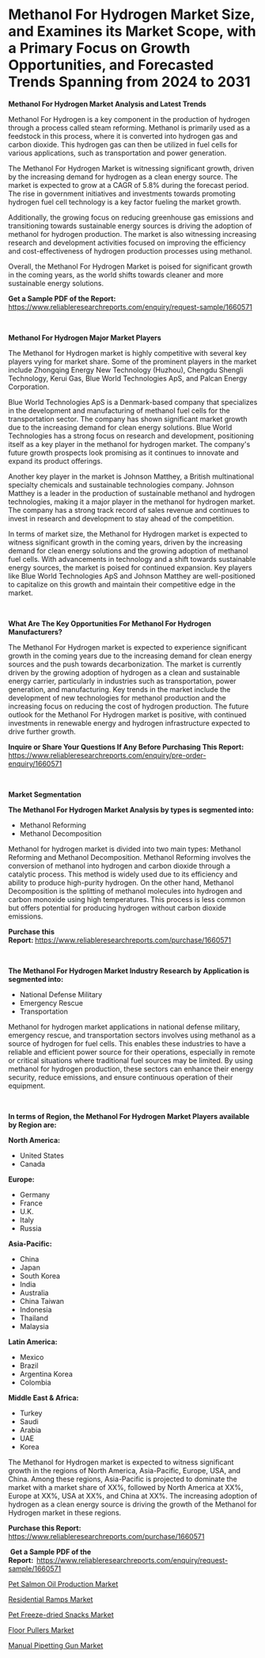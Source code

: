 <p><h1>Methanol For Hydrogen Market Size, and Examines its Market Scope, with a Primary Focus on Growth Opportunities, and Forecasted Trends Spanning from 2024 to 2031</h1></p><p><strong>Methanol For Hydrogen Market Analysis and Latest Trends</strong></p>
<p><p>Methanol For Hydrogen is a key component in the production of hydrogen through a process called steam reforming. Methanol is primarily used as a feedstock in this process, where it is converted into hydrogen gas and carbon dioxide. This hydrogen gas can then be utilized in fuel cells for various applications, such as transportation and power generation.</p><p>The Methanol For Hydrogen Market is witnessing significant growth, driven by the increasing demand for hydrogen as a clean energy source. The market is expected to grow at a CAGR of 5.8% during the forecast period. The rise in government initiatives and investments towards promoting hydrogen fuel cell technology is a key factor fueling the market growth.</p><p>Additionally, the growing focus on reducing greenhouse gas emissions and transitioning towards sustainable energy sources is driving the adoption of methanol for hydrogen production. The market is also witnessing increasing research and development activities focused on improving the efficiency and cost-effectiveness of hydrogen production processes using methanol.</p><p>Overall, the Methanol For Hydrogen Market is poised for significant growth in the coming years, as the world shifts towards cleaner and more sustainable energy solutions.</p></p>
<p><strong>Get a Sample PDF of the Report:&nbsp;</strong> <a href="https://www.reliableresearchreports.com/enquiry/request-sample/1660571">https://www.reliableresearchreports.com/enquiry/request-sample/1660571</a></p>
<p>&nbsp;</p>
<p><strong>Methanol For Hydrogen Major Market Players</strong></p>
<p><p>The Methanol for Hydrogen market is highly competitive with several key players vying for market share. Some of the prominent players in the market include Zhongqing Energy New Technology (Huzhou), Chengdu Shengli Technology, Kerui Gas, Blue World Technologies ApS, and Palcan Energy Corporation.</p><p>Blue World Technologies ApS is a Denmark-based company that specializes in the development and manufacturing of methanol fuel cells for the transportation sector. The company has shown significant market growth due to the increasing demand for clean energy solutions. Blue World Technologies has a strong focus on research and development, positioning itself as a key player in the methanol for hydrogen market. The company's future growth prospects look promising as it continues to innovate and expand its product offerings.</p><p>Another key player in the market is Johnson Matthey, a British multinational specialty chemicals and sustainable technologies company. Johnson Matthey is a leader in the production of sustainable methanol and hydrogen technologies, making it a major player in the methanol for hydrogen market. The company has a strong track record of sales revenue and continues to invest in research and development to stay ahead of the competition.</p><p>In terms of market size, the Methanol for Hydrogen market is expected to witness significant growth in the coming years, driven by the increasing demand for clean energy solutions and the growing adoption of methanol fuel cells. With advancements in technology and a shift towards sustainable energy sources, the market is poised for continued expansion. Key players like Blue World Technologies ApS and Johnson Matthey are well-positioned to capitalize on this growth and maintain their competitive edge in the market.</p></p>
<p>&nbsp;</p>
<p><strong>What Are The Key Opportunities For Methanol For Hydrogen Manufacturers?</strong></p>
<p><p>The Methanol For Hydrogen market is expected to experience significant growth in the coming years due to the increasing demand for clean energy sources and the push towards decarbonization. The market is currently driven by the growing adoption of hydrogen as a clean and sustainable energy carrier, particularly in industries such as transportation, power generation, and manufacturing. Key trends in the market include the development of new technologies for methanol production and the increasing focus on reducing the cost of hydrogen production. The future outlook for the Methanol For Hydrogen market is positive, with continued investments in renewable energy and hydrogen infrastructure expected to drive further growth.</p></p>
<p><strong>Inquire or Share Your Questions If Any Before Purchasing This Report:</strong> <a href="https://www.reliableresearchreports.com/enquiry/pre-order-enquiry/1660571">https://www.reliableresearchreports.com/enquiry/pre-order-enquiry/1660571</a></p>
<p>&nbsp;</p>
<p><strong>Market Segmentation</strong></p>
<p><strong>The Methanol For Hydrogen Market Analysis by types is segmented into:</strong></p>
<p><ul><li>Methanol Reforming</li><li>Methanol Decomposition</li></ul></p>
<p><p>Methanol for hydrogen market is divided into two main types: Methanol Reforming and Methanol Decomposition. Methanol Reforming involves the conversion of methanol into hydrogen and carbon dioxide through a catalytic process. This method is widely used due to its efficiency and ability to produce high-purity hydrogen. On the other hand, Methanol Decomposition is the splitting of methanol molecules into hydrogen and carbon monoxide using high temperatures. This process is less common but offers potential for producing hydrogen without carbon dioxide emissions.</p></p>
<p><strong>Purchase this Report:&nbsp;</strong><a href="https://www.reliableresearchreports.com/purchase/1660571">https://www.reliableresearchreports.com/purchase/1660571</a></p>
<p>&nbsp;</p>
<p><strong>The Methanol For Hydrogen Market Industry Research by Application is segmented into:</strong></p>
<p><ul><li>National Defense Military</li><li>Emergency Rescue</li><li>Transportation</li></ul></p>
<p><p>Methanol for hydrogen market applications in national defense military, emergency rescue, and transportation sectors involves using methanol as a source of hydrogen for fuel cells. This enables these industries to have a reliable and efficient power source for their operations, especially in remote or critical situations where traditional fuel sources may be limited. By using methanol for hydrogen production, these sectors can enhance their energy security, reduce emissions, and ensure continuous operation of their equipment.</p></p>
<p>&nbsp;</p>
<p><strong>In terms of Region, the Methanol For Hydrogen Market Players available by Region are:</strong></p>
<p>
    <p> <strong> North America: </strong>
        <ul>
            <li>United States</li>
            <li>Canada</li>
        </ul>
        </p> 
    <p> <strong> Europe: </strong>
        <ul>
            <li>Germany</li>
            <li>France</li>
            <li>U.K.</li>
            <li>Italy</li>
            <li>Russia</li>
        </ul>
        </p> 
    <p> <strong> Asia-Pacific: </strong>
        <ul>
            <li>China</li>
            <li>Japan</li>
            <li>South Korea</li>
            <li>India</li>
            <li>Australia</li>
            <li>China Taiwan</li>
            <li>Indonesia</li>
            <li>Thailand</li>
            <li>Malaysia</li>
        </ul>
        </p> 
    <p> <strong> Latin America: </strong>
        <ul>
            <li>Mexico</li>
            <li>Brazil</li>
            <li>Argentina Korea</li>
            <li>Colombia</li>
        </ul>
        </p> 
    <p> <strong> Middle East & Africa: </strong>
        <ul>
            <li>Turkey</li>
            <li>Saudi</li>
            <li>Arabia</li>
            <li>UAE</li>
            <li>Korea</li>
        </ul>
    </p>
    </p>
<p><p>The Methanol for Hydrogen market is expected to witness significant growth in the regions of North America, Asia-Pacific, Europe, USA, and China. Among these regions, Asia-Pacific is projected to dominate the market with a market share of XX%, followed by North America at XX%, Europe at XX%, USA at XX%, and China at XX%. The increasing adoption of hydrogen as a clean energy source is driving the growth of the Methanol for Hydrogen market in these regions.</p></p>
<p><strong>Purchase this Report: </strong><a href="https://www.reliableresearchreports.com/purchase/1660571">https://www.reliableresearchreports.com/purchase/1660571</a></p>
<p>&nbsp;<strong>Get a Sample PDF of the Report:&nbsp;&nbsp;</strong><a href="https://www.reliableresearchreports.com/enquiry/request-sample/1660571">https://www.reliableresearchreports.com/enquiry/request-sample/1660571</a></p>
<p><strong></strong></p>
<p><p><a href="https://spotless-saver-8fd.notion.site/Pet-Salmon-Oil-Production-Market-Share-Market-New-Trends-Analysis-Report-By-Type-By-Application--cdb098db09b844a1b6c036c1529c4026">Pet Salmon Oil Production Market</a></p><p><a href="https://view.publitas.com/reportprime-1/residential-ramps-market-analysis-and-market-size-global-industry-overview-market-segmentation-and-forecast-2024-to-2031/">Residential Ramps Market</a></p><p><a href="https://frill-swim-3cd.notion.site/Pet-Freeze-dried-Snacks-Market-Research-Report-Provides-Critical-Insights-that-can-help-Shape-Busine-e316a73306704ba6884ea6fed4c08dcf">Pet Freeze-dried Snacks Market</a></p><p><a href="https://view.publitas.com/reportprime-1/floor-pullers-market-size-2024-2031-global-industrial-analysis-key-geographical-regions-market-share-top-key-players-product-types-and-forecast-research-report/">Floor Pullers Market</a></p><p><a href="https://cautious-neon-760.notion.site/Manual-Pipetting-Gun-Market-Growth-Market-Trends-COVID-19-Impact-and-Forecasts-for-period-from-20-76bb3dc8514b48b5bf9e10f4e2f36286">Manual Pipetting Gun Market</a></p></p>